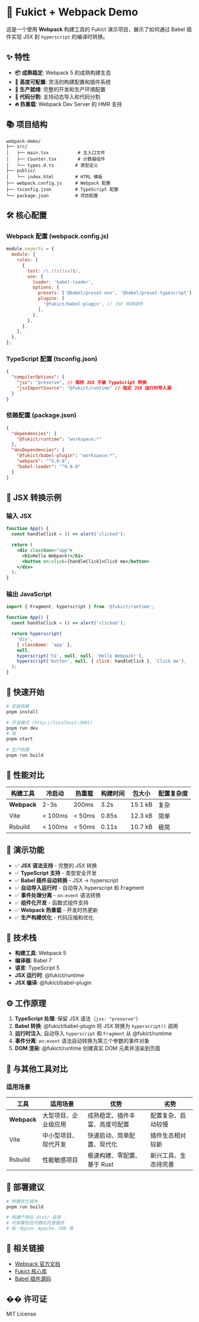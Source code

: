 # 🚀 Fukict + Webpack Demo

这是一个使用 **Webpack** 构建工具的 Fukict 演示项目，展示了如何通过 Babel 插件实现 JSX 到 `hyperscript` 的编译时转换。

## ✨ 特性

- **📦 成熟稳定**: Webpack 5 的成熟构建生态
- **🔧 高度可配置**: 灵活的构建配置和插件系统
- **🎯 生产就绪**: 完整的开发和生产环境配置
- **📱 代码分割**: 支持动态导入和代码分割
- **🔥 热重载**: Webpack Dev Server 的 HMR 支持

## 📚 项目结构

```
webpack-demo/
├── src/
│   ├── main.tsx           # 主入口文件
│   ├── Counter.tsx        # 计数器组件
│   └── types.d.ts        # 类型定义
├── public/
│   └── index.html        # HTML 模板
├── webpack.config.js     # Webpack 配置
├── tsconfig.json         # TypeScript 配置
└── package.json          # 项目配置
```

## 🛠️ 核心配置

### Webpack 配置 (webpack.config.js)

```javascript
module.exports = {
  module: {
    rules: [
      {
        test: /\.(ts|tsx)$/,
        use: {
          loader: 'babel-loader',
          options: {
            presets: ['@babel/preset-env', '@babel/preset-typescript'],
            plugins: [
              '@fukict/babel-plugin', // JSX 转换插件
            ],
          },
        },
      },
    ],
  },
};
```

### TypeScript 配置 (tsconfig.json)

```json
{
  "compilerOptions": {
    "jsx": "preserve", // 保持 JSX 不被 TypeScript 转换
    "jsxImportSource": "@fukict/runtime" // 指定 JSX 运行时导入源
  }
}
```

### 依赖配置 (package.json)

```json
{
  "dependencies": {
    "@fukict/runtime": "workspace:*"
  },
  "devDependencies": {
    "@fukict/babel-plugin": "workspace:*",
    "webpack": "^5.0.0",
    "babel-loader": "^9.0.0"
  }
}
```

## 📝 JSX 转换示例

### 输入 JSX

```jsx
function App() {
  const handleClick = () => alert('clicked');

  return (
    <div className="app">
      <h1>Hello Webpack!</h1>
      <button on:click={handleClick}>Click me</button>
    </div>
  );
}
```

### 输出 JavaScript

```javascript
import { Fragment, hyperscript } from '@fukict/runtime';

function App() {
  const handleClick = () => alert('clicked');

  return hyperscript(
    'div',
    { className: 'app' },
    null,
    hyperscript('h1', null, null, 'Hello Webpack!'),
    hyperscript('button', null, { click: handleClick }, 'Click me'),
  );
}
```

## 🚀 快速开始

```bash
# 安装依赖
pnpm install

# 开发模式 (http://localhost:3001)
pnpm run dev
# 或
pnpm start

# 生产构建
pnpm run build
```

## 🎯 性能对比

| 构建工具    | 冷启动  | 热重载 | 构建时间 | 包大小  | 配置复杂度 |
| ----------- | ------- | ------ | -------- | ------- | ---------- |
| **Webpack** | 2-3s    | 200ms  | 3.2s     | 15.1 kB | 复杂       |
| Vite        | < 100ms | < 50ms | 0.85s    | 12.3 kB | 简单       |
| Rsbuild     | < 100ms | < 50ms | 0.11s    | 10.7 kB | 极简       |

## 🎨 演示功能

- ✅ **JSX 语法支持** - 完整的 JSX 转换
- ✅ **TypeScript 支持** - 类型安全开发
- ✅ **Babel 插件自动转换** - JSX → hyperscript
- ✅ **自动导入运行时** - 自动导入 hyperscript 和 Fragment
- ✅ **事件处理分离** - `on:event` 语法转换
- ✅ **组件化开发** - 函数式组件支持
- ✅ **Webpack 热重载** - 开发时热更新
- ✅ **生产构建优化** - 代码压缩和优化

## 🔧 技术栈

- **构建工具**: Webpack 5
- **编译器**: Babel 7
- **语言**: TypeScript 5
- **JSX 运行时**: @fukict/runtime
- **JSX 编译**: @fukict/babel-plugin

## ⚙️ 工作原理

1. **TypeScript 处理**: 保留 JSX 语法（`jsx: "preserve"`）
2. **Babel 转换**: @fukict/babel-plugin 将 JSX 转换为 `hyperscript()` 调用
3. **运行时注入**: 自动导入 `hyperscript` 和 `Fragment` 从 @fukict/runtime
4. **事件分离**: `on:event` 语法自动转换为第三个参数的事件对象
5. **DOM 渲染**: @fukict/runtime 创建真实 DOM 元素并渲染到页面

## 🔄 与其他工具对比

### 适用场景

| 工具        | 适用场景             | 优势                           | 劣势                 |
| ----------- | -------------------- | ------------------------------ | -------------------- |
| **Webpack** | 大型项目、企业级应用 | 成熟稳定、插件丰富、高度可配置 | 配置复杂、启动较慢   |
| Vite        | 中小型项目、现代开发 | 快速启动、简单配置、现代化     | 插件生态相对较新     |
| Rsbuild     | 性能敏感项目         | 极速构建、零配置、基于 Rust    | 新兴工具、生态待完善 |

## 🚀 部署建议

```bash
# 构建优化版本
pnpm run build

# 构建产物在 dist/ 目录
# 可部署到任何静态托管服务
# 如：Nginx、Apache、CDN 等
```

## 🔗 相关链接

- [Webpack 官方文档](https://webpack.js.org/)
- [Fukict 核心库](../../packages/runtime/)
- [Babel 插件源码](../../packages/babel-plugin/)

## �� 许可证

MIT License
